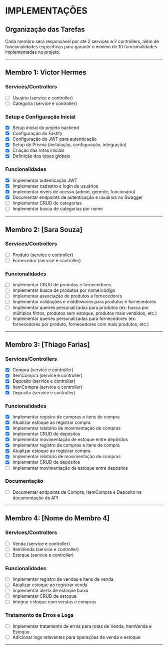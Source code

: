 # IMPLEMENTAÇÕES

## Organização das Tarefas

Cada membro será responsável por até 2 services e 2 controllers, além de funcionalidades específicas para garantir o mínimo de 10 funcionalidades implementadas no projeto.

---

## Membro 1: Victor Hermes
### Services/Controllers
- [ ] Usuário (service e controller)
- [ ] Categoria (service e controller)

### Setup e Configuração Inicial
- [x] Setup inicial do projeto backend
- [x] Configuração do Fastify
- [x] Configuração do JWT para autenticação
- [x] Setup do Prisma (instalação, configuração, integração)
- [x] Criação das rotas iniciais
- [x] Definição dos types globais

### Funcionalidades
- [x] Implementar autenticação JWT
- [x] Implementar cadastro e login de usuários
- [x] Implementar níveis de acesso (admin, gerente, funcionário)
- [x] Documentar endpoints de autenticação e usuários no Swagger
- [ ] Implementar CRUD de categorias
- [ ] Implementar busca de categorias por nome

---

## Membro 2: [Sara Souza]
### Services/Controllers
- [ ] Produto (service e controller)
- [ ] Fornecedor (service e controller)

### Funcionalidades
- [ ] Implementar CRUD de produtos e fornecedores
- [ ] Implementar busca de produtos por nome/código
- [ ] Implementar associação de produtos a fornecedores
- [ ] Implementar validações e middlewares para produtos e fornecedores
- [ ] Implementar queries personalizadas para produtos (ex: busca por múltiplos filtros, produtos sem estoque, produtos mais vendidos, etc.)
- [ ] Implementar queries personalizadas para fornecedores (ex: fornecedores por produto, fornecedores com mais produtos, etc.)

---

## Membro 3: [Thiago Farias]
### Services/Controllers
- [x] Compra (service e controller)
- [x] ItemCompra (service e controller)
- [x] Deposito (service e controller)
- [x] ItemCompra (service e controller)
- [x] Deposito (service e controller)

### Funcionalidades
- [x] Implementar registro de compras e itens de compra
- [x] Atualizar estoque ao registrar compra
- [x] Implementar relatório de movimentação de compras
- [x] Implementar CRUD de depósitos
- [x] Implementar movimentação de estoque entre depósitos
- [x] Implementar registro de compras e itens de compra
- [x] Atualizar estoque ao registrar compra
- [x] Implementar relatório de movimentação de compras
- [x] Implementar CRUD de depósitos
- [ ] Implementar movimentação de estoque entre depósitos

### Documentação
- [ ] Documentar endpoints de Compra, ItemCompra e Deposito na documentação da API

---

## Membro 4: [Nome do Membro 4]
### Services/Controllers
- [ ] Venda (service e controller)
- [ ] ItemVenda (service e controller)
- [ ] Estoque (service e controller)

### Funcionalidades
- [ ] Implementar registro de vendas e itens de venda
- [ ] Atualizar estoque ao registrar venda
- [ ] Implementar alerta de estoque baixo
- [ ] Implementar CRUD de estoque
- [ ] Integrar estoque com vendas e compras

### Tratamento de Erros e Logs
- [ ] Implementar tratamento de erros para rotas de Venda, ItemVenda e Estoque
- [ ] Adicionar logs relevantes para operações de venda e estoque

---
